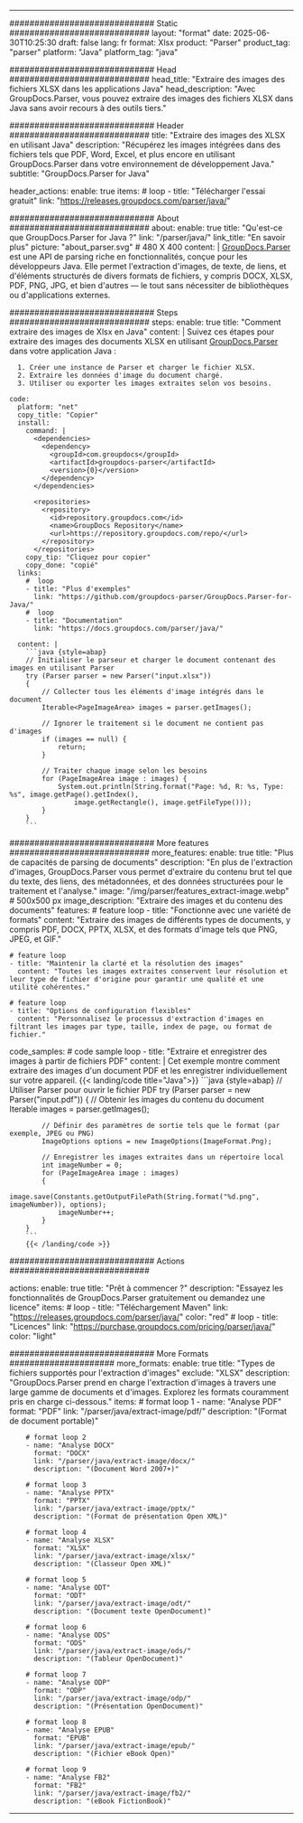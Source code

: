 


---
############################# Static ############################
layout: "format"
date:  2025-06-30T10:25:30
draft: false
lang: fr
format: Xlsx
product: "Parser"
product_tag: "parser"
platform: "Java"
platform_tag: "java"

############################# Head ############################
head_title: "Extraire des images des fichiers XLSX dans les applications Java"
head_description: "Avec GroupDocs.Parser, vous pouvez extraire des images des fichiers XLSX dans Java sans avoir recours à des outils tiers."

############################# Header ############################
title: "Extraire des images des XLSX en utilisant Java" 
description: "Récupérez les images intégrées dans des fichiers tels que PDF, Word, Excel, et plus encore en utilisant GroupDocs.Parser dans votre environnement de développement Java."
subtitle: "GroupDocs.Parser for Java" 

header_actions:
  enable: true
  items:
    #  loop
    - title: "Télécharger l'essai gratuit"
      link: "https://releases.groupdocs.com/parser/java/"
      
############################# About ############################
about:
    enable: true
    title: "Qu'est-ce que GroupDocs.Parser for Java ?"
    link: "/parser/java/"
    link_title: "En savoir plus"
    picture: "about_parser.svg" # 480 X 400
    content: |
       [GroupDocs.Parser](/parser/java/) est une API de parsing riche en fonctionnalités, conçue pour les développeurs Java. Elle permet l'extraction d'images, de texte, de liens, et d'éléments structurés de divers formats de fichiers, y compris DOCX, XLSX, PDF, PNG, JPG, et bien d'autres — le tout sans nécessiter de bibliothèques ou d'applications externes.

############################# Steps ############################
steps:
    enable: true
    title: "Comment extraire des images de Xlsx en Java"
    content: |
      Suivez ces étapes pour extraire des images des documents XLSX en utilisant [GroupDocs.Parser](/parser/java/) dans votre application Java :
      
      1. Créer une instance de Parser et charger le fichier XLSX.
      2. Extraire les données d'image du document chargé.
      3. Utiliser ou exporter les images extraites selon vos besoins.
   
    code:
      platform: "net"
      copy_title: "Copier"
      install:
        command: |
          <dependencies>
            <dependency>
              <groupId>com.groupdocs</groupId>
              <artifactId>groupdocs-parser</artifactId>
              <version>{0}</version>
            </dependency>
          </dependencies>

          <repositories>
            <repository>
              <id>repository.groupdocs.com</id>
              <name>GroupDocs Repository</name>
              <url>https://repository.groupdocs.com/repo/</url>
            </repository>
          </repositories>
        copy_tip: "Cliquez pour copier"
        copy_done: "copié"
      links:
        #  loop
        - title: "Plus d'exemples"
          link: "https://github.com/groupdocs-parser/GroupDocs.Parser-for-Java/"
        #  loop
        - title: "Documentation"
          link: "https://docs.groupdocs.com/parser/java/"
          
      content: |
        ```java {style=abap}
        // Initialiser le parseur et charger le document contenant des images en utilisant Parser
        try (Parser parser = new Parser("input.xlsx"))
        {
            // Collecter tous les éléments d'image intégrés dans le document
            Iterable<PageImageArea> images = parser.getImages();

            // Ignorer le traitement si le document ne contient pas d'images
            if (images == null) {
                return;
            }

            // Traiter chaque image selon les besoins
            for (PageImageArea image : images) {
                System.out.println(String.format("Page: %d, R: %s, Type: %s", image.getPage().getIndex(), 
                    image.getRectangle(), image.getFileType()));
            }
        }
        ```            

############################# More features ############################
more_features:
  enable: true
  title: "Plus de capacités de parsing de documents"
  description: "En plus de l'extraction d'images, GroupDocs.Parser vous permet d'extraire du contenu brut tel que du texte, des liens, des métadonnées, et des données structurées pour le traitement et l'analyse."
  image: "/img/parser/features_extract-image.webp" # 500x500 px
  image_description: "Extraire des images et du contenu des documents"
  features:
    # feature loop
    - title: "Fonctionne avec une variété de formats"
      content: "Extraire des images de différents types de documents, y compris PDF, DOCX, PPTX, XLSX, et des formats d'image tels que PNG, JPEG, et GIF."

    # feature loop
    - title: "Maintenir la clarté et la résolution des images"
      content: "Toutes les images extraites conservent leur résolution et leur type de fichier d'origine pour garantir une qualité et une utilité cohérentes."

    # feature loop
    - title: "Options de configuration flexibles"
      content: "Personnalisez le processus d'extraction d'images en filtrant les images par type, taille, index de page, ou format de fichier."
      
  code_samples:
    # code sample loop
    - title: "Extraire et enregistrer des images à partir de fichiers PDF"
      content: |
        Cet exemple montre comment extraire des images d'un document PDF et les enregistrer individuellement sur votre appareil.
        {{< landing/code title="Java">}}
        ```java {style=abap}
        //  Utiliser Parser pour ouvrir le fichier PDF
        try (Parser parser = new Parser("input.pdf"))
        {
            // Obtenir les images du contenu du document
            Iterable<PageImageArea> images = parser.getImages();

            // Définir des paramètres de sortie tels que le format (par exemple, JPEG ou PNG)
            ImageOptions options = new ImageOptions(ImageFormat.Png);

            // Enregistrer les images extraites dans un répertoire local
            int imageNumber = 0;
            for (PageImageArea image : images)
            {
                image.save(Constants.getOutputFilePath(String.format("%d.png", imageNumber)), options);
                imageNumber++;
            }
        }
        ```
        {{< /landing/code >}}


############################# Actions ############################

actions:
  enable: true
  title: "Prêt à commencer ?"
  description: "Essayez les fonctionnalités de GroupDocs.Parser gratuitement ou demandez une licence"
  items:
    #  loop
    - title: "Téléchargement Maven"
      link: "https://releases.groupdocs.com/parser/java/"
      color: "red"
        #  loop
    - title: "Licences"
      link: "https://purchase.groupdocs.com/pricing/parser/java/"
      color: "light"


############################# More Formats #####################
more_formats:
    enable: true
    title: "Types de fichiers supportés pour l'extraction d'images"
    exclude: "XLSX"
    description: "GroupDocs.Parser prend en charge l'extraction d'images à travers une large gamme de documents et d'images. Explorez les formats couramment pris en charge ci-dessous."
    items: 
        # format loop 1
        - name: "Analyse PDF"
          format: "PDF"
          link: "/parser/java/extract-image/pdf/"
          description: "(Format de document portable)"
          
        # format loop 2
        - name: "Analyse DOCX"
          format: "DOCX"
          link: "/parser/java/extract-image/docx/"
          description: "(Document Word 2007+)"
          
        # format loop 3
        - name: "Analyse PPTX"
          format: "PPTX"
          link: "/parser/java/extract-image/pptx/"
          description: "(Format de présentation Open XML)"
          
        # format loop 4
        - name: "Analyse XLSX"
          format: "XLSX"
          link: "/parser/java/extract-image/xlsx/"
          description: "(Classeur Open XML)"
          
        # format loop 5
        - name: "Analyse ODT"
          format: "ODT"
          link: "/parser/java/extract-image/odt/"
          description: "(Document texte OpenDocument)"
          
        # format loop 6
        - name: "Analyse ODS"
          format: "ODS"
          link: "/parser/java/extract-image/ods/"
          description: "(Tableur OpenDocument)"
          
        # format loop 7
        - name: "Analyse ODP"
          format: "ODP"
          link: "/parser/java/extract-image/odp/"
          description: "(Présentation OpenDocument)"
          
        # format loop 8
        - name: "Analyse EPUB"
          format: "EPUB"
          link: "/parser/java/extract-image/epub/"
          description: "(Fichier eBook Open)"
          
        # format loop 9
        - name: "Analyse FB2"
          format: "FB2"
          link: "/parser/java/extract-image/fb2/"
          description: "(eBook FictionBook)"
         
          

---